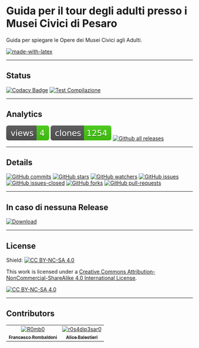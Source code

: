 # Guida per il tour degli adulti presso i Musei Civici di Pesaro

Guida per spiegare le Opere dei Musei Civici agli Adulti.

[![made-with-latex](https://img.shields.io/badge/Made%20with-LaTeX-1f425f.svg)](https://www.latex-project.org/)

---

## Status

[![Codacy Badge](https://app.codacy.com/project/badge/Grade/1ef075dba4a14be5ad7590d05c852950)](https://app.codacy.com/gh/Pomodoro-Musei-di-Pesaro/Guida-per-Tour-Audulti-Musei-Civici/dashboard?utm_source=gh&utm_medium=referral&utm_content=&utm_campaign=Badge_grade)
[![Test Compilazione](https://github.com/Pomodoro-Musei-di-Pesaro/Guida-per-Tour-Audulti-Musei-Civici/actions/workflows/LaTeX_Action.yml/badge.svg?branch=main&event=push)](https://github.com/Pomodoro-Musei-di-Pesaro/Guida-per-Tour-Audulti-Musei-Civici/actions/workflows/LaTeX_Action.yml)

---

## Analytics

[![views](https://raw.githubusercontent.com/Pomodoro-Musei-di-Pesaro/Guida-per-Tour-Audulti-Musei-Civici/traffic/traffic-Guida-per-Tour-Audulti-Musei-Civici/views.svg)](https://github.com/Pomodoro-Musei-di-Pesaro/Guida-per-Tour-Audulti-Musei-Civici)
[![clones](https://raw.githubusercontent.com/Pomodoro-Musei-di-Pesaro/Guida-per-Tour-Audulti-Musei-Civici/traffic/traffic-Guida-per-Tour-Audulti-Musei-Civici/clones.svg)](https://github.com/Pomodoro-Musei-di-Pesaro/Guida-per-Tour-Audulti-Musei-Civici)
[![Github all releases](https://img.shields.io/github/downloads/Pomodoro-Musei-di-Pesaro/Guida-per-Tour-Audulti-Musei-Civici/total.svg)](https://GitHub.com/Pomodoro-Musei-di-Pesaro/Guida-per-Tour-Audulti-Musei-Civici/releases/)


---

## Details

[![GitHub commits](https://badgen.net/github/commits/Pomodoro-Musei-di-Pesaro/Guida-per-Tour-Audulti-Musei-Civici)](https://GitHub.com/Pomodoro-Musei-di-Pesaro/Guida-per-Tour-Audulti-Musei-Civici/commit/)
[![GitHub stars](https://badgen.net/github/stars/Pomodoro-Musei-di-Pesaro/Guida-per-Tour-Audulti-Musei-Civici)](https://GitHub.com/Pomodoro-Musei-di-Pesaro/Guida-per-Tour-Audulti-Musei-Civici/stargazers/)
[![GitHub watchers](https://img.shields.io/github/watchers/Pomodoro-Musei-di-Pesaro/Guida-per-Tour-Audulti-Musei-Civici?color=blue)](https://github.com/Pomodoro-Musei-di-Pesaro/Guida-per-Tour-Audulti-Musei-Civici/watchers)
[![GitHub issues](https://img.shields.io/github/issues/Pomodoro-Musei-di-Pesaro/Guida-per-Tour-Audulti-Musei-Civici.svg)](https://GitHub.com/Pomodoro-Musei-di-Pesaro/Guida-per-Tour-Audulti-Musei-Civici/issues/)
[![GitHub issues-closed](https://img.shields.io/github/issues-closed/Pomodoro-Musei-di-Pesaro/Guida-per-Tour-Audulti-Musei-Civici.svg)](https://GitHub.com/Pomodoro-Musei-di-Pesaro/Guida-per-Tour-Audulti-Musei-Civici/issues?q=is%3Aissue+is%3Aclosed)
[![GitHub forks](https://badgen.net/github/forks/Pomodoro-Musei-di-Pesaro/Guida-per-Tour-Audulti-Musei-Civici/)](https://GitHub.com/Pomodoro-Musei-di-Pesaro/Guida-per-Tour-Audulti-Musei-Civici/network/)
[![GitHub pull-requests](https://img.shields.io/github/issues-pr/Pomodoro-Musei-di-Pesaro/Guida-per-Tour-Audulti-Musei-Civici.svg)](https://GitHub.com/Pomodoro-Musei-di-Pesaro/Guida-per-Tour-Audulti-Musei-Civici/pull/)

---

## In caso di nessuna Release

[![Download](https://custom-icon-badges.demolab.com/badge/-Scarica%20i%20documenti%20dimostrativi-blue?style=for-the-badge&logo=download&logoColor=white "Documenti")](https://nightly.link/Pomodoro-Musei-di-Pesaro/Guida-per-Tour-Audulti-Musei-Civici/workflows/LaTeX_Action/main/Relazione.zip)

---

## License

Shield: [![CC BY-NC-SA 4.0][cc-by-nc-sa-shield]][cc-by-nc-sa]

This work is licensed under a
[Creative Commons Attribution-NonCommercial-ShareAlike 4.0 International License][cc-by-nc-sa].

[![CC BY-NC-SA 4.0][cc-by-nc-sa-image]][cc-by-nc-sa]

[cc-by-nc-sa]: http://creativecommons.org/licenses/by-nc-sa/4.0/
[cc-by-nc-sa-image]: https://licensebuttons.net/l/by-nc-sa/4.0/88x31.png
[cc-by-nc-sa-shield]: https://img.shields.io/badge/License-CC%20BY--NC--SA%204.0-lightgrey.svg

---

## Contributors
<!-- readme: collaborators,contributors -start -->
<table>
	<tbody>
		<tr>
            <td align="center">
                <a href="https://github.com/R0mb0">
                    <img src="https://avatars.githubusercontent.com/u/72658034?v=4" width="100;" alt="R0mb0"/>
                    <br />
                    <sub><b>Francesco Rombaldoni</b></sub>
                </a>
            </td>
            <td align="center">
                <a href="https://github.com/r0s4dip3sar0">
                    <img src="https://avatars.githubusercontent.com/u/130976709?v=4" width="100;" alt="r0s4dip3sar0"/>
                    <br />
                    <sub><b>Alice Balestieri</b></sub>
                </a>
            </td>
		</tr>
	<tbody>
</table>
<!-- readme: collaborators,contributors -end -->
